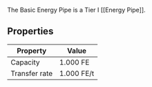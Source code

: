 The Basic Energy Pipe is a Tier I [[Energy Pipe]].

## Properties
|Property|Value|
|--------|-----|
|Capacity|1.000 FE|
|Transfer rate|1.000 FE/t|